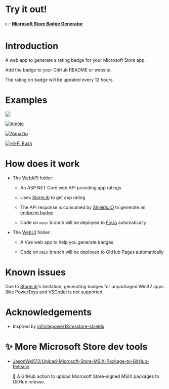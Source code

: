# Try it out!

👉 **[Microsoft Store Badge Generator](https://JasonWei512.github.io/Microsoft-Store-Badge)**

# Introduction

A web app to generate a rating badge for your Microsoft Store app.

Add the badge to your GitHub README or website.

The rating on badge will be updated every 12 hours.

# Examples

[![](https://img.shields.io/endpoint?url=https%3A%2F%2Fmicrosoft-store-badge.fly.dev%2Fapi%2Frating%3FstoreId%3D9NF7JTB3B17P%26market%3DUS&style=flat&color=brightgreen)](https://www.microsoft.com/store/productId/9NF7JTB3B17P)

[![Ambie](https://img.shields.io/endpoint?url=https%3A%2F%2Fmicrosoft-store-badge.fly.dev%2Fapi%2Frating%3FstoreId%3D9P07XNM5CHP0%26market%3DUS&style=flat-square&label=Ambie&color=orange&logo=Windows)](https://www.microsoft.com/store/productId/9P07XNM5CHP0)

[![NanaZip](https://img.shields.io/endpoint?url=https%3A%2F%2Fmicrosoft-store-badge.fly.dev%2Fapi%2Frating%3FstoreId%3D9N8G7TSCL18R%26market%3DUS&style=social&label=NanaZip&color=brightgreen&logo=)](https://www.microsoft.com/store/productId/9N8G7TSCL18R)

[![Hi-Fi Rush](https://img.shields.io/endpoint?url=https%3A%2F%2Fmicrosoft-store-badge.fly.dev%2Fapi%2Frating%3FstoreId%3D9NFTC552K3GJ%26market%3DUS&style=for-the-badge&label=Hi-Fi+Rush&color=brightgreen&logo=Xbox)](https://www.microsoft.com/store/productId/9NFTC552K3GJ)

# How does it work

- The [WebAPI](./WebAPI/) folder:

  - An ASP.NET Core web API providing app ratings

  - Uses [StoreLib](https://github.com/StoreDev/StoreLib) to get app rating

  - The API response is consumed by [Shields.IO](https://shields.io) to generate an [endpoint badge](https://shields.io/endpoint)

  - Code on `main` branch will be deployed to [Fly.io](https://fly.io) automatically

- The [WebUI](./WebUI/) folder:

  - A Vue web app to help you generate badges

  - Code on `main` branch will be deployed to GitHub Pages automatically

# Known issues

Due to [StoreLib](https://github.com/StoreDev/StoreLib)'s limitation, generating badges for unpackaged Win32 apps (like [PowerToys](https://apps.microsoft.com/store/detail/XP89DCGQ3K6VLD) and [VSCode](https://apps.microsoft.com/store/detail/XP9KHM4BK9FZ7Q)) is not supported.

# Acknowledgements

- Inspired by [infinitepower18/msstore-shields](https://github.com/infinitepower18/msstore-shields)

# ✨ More Microsoft Store dev tools

- [JasonWei512/Upload-Microsoft-Store-MSIX-Package-to-GitHub-Release](https://github.com/JasonWei512/Upload-Microsoft-Store-MSIX-Package-to-GitHub-Release)
  
  🤖 A GitHub action to upload Microsoft Store-signed MSIX packages to GitHub release.
